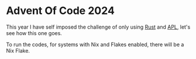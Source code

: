 # Advent Of Code 2024

This year I have self imposed the challenge of only using [Rust](https://www.rust-lang.org/)
and [APL](https://xpqz.github.io/learnapl/iteration.html), let's see how this one goes.

To run the codes, for systems with Nix and Flakes enabled, there will be a Nix Flake.
